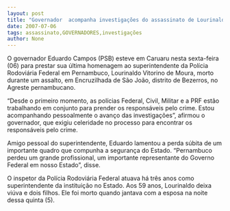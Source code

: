 ```yaml
---
layout: post
title: "Governador  acompanha investigações do assassinato de Lourinaldo Vitorino"
date: 2007-07-06
tags: assassinato,GOVERNADORES,investigações
author: None
---
```

O&nbsp;governador Eduardo Campos (PSB) esteve em Caruaru nesta sexta-feira (06) para prestar sua &uacute;ltima homenagem ao superintendente da Pol&iacute;cia Rodovi&aacute;ria Federal em Pernambuco, Lourinaldo Vitorino de Moura, morto durante um assalto, em Encruzilhada de S&atilde;o Jo&atilde;o, distrito de Bezerros, no Agreste pernambucano. 

&ldquo;Desde o primeiro momento, as pol&iacute;cias Federal, Civil, Militar e a PRF est&atilde;o trabalhando em conjunto para prender os respons&aacute;veis pelo crime. Estou acompanhando pessoalmente o avan&ccedil;o das investiga&ccedil;&otilde;es&rdquo;, afirmou o governador, que exigiu celeridade&nbsp;no processo para encontrar os respons&aacute;veis pelo crime.&nbsp;

Amigo pessoal do superintendente, Eduardo lamentou a perda s&uacute;bita de um importante quadro que compunha a seguran&ccedil;a do Estado. &ldquo;Pernambuco perdeu um grande profissional, um importante representante do Governo Federal em nosso Estado&rdquo;, disse. 

O inspetor da Pol&iacute;cia Rodovi&aacute;ria Federal atuava h&aacute; tr&ecirc;s anos como superintendente da institui&ccedil;&atilde;o no Estado. Aos 59 anos, Lourinaldo deixa vi&uacute;va e dois filhos. Ele foi morto quando jantava com a esposa na noite dessa quinta (5). 